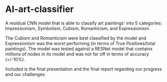 # AI-art-classifier

A residual CNN model that is able to classify art paintings' into 5 categories: Impressionism, Symbolism, Cubism, Romanticism, and Expressionism.

The Cubism and Romanticism were best classified by the model and Expressionism was the worst performing (in terms of True Positives/total paintings). 
The model was tested against a RESNet model that contains millions of nodes in its model and was not far off in terms of accuracy (+/-10%).

Included is the final presentation and the final report regarding our progress and our challenges.
